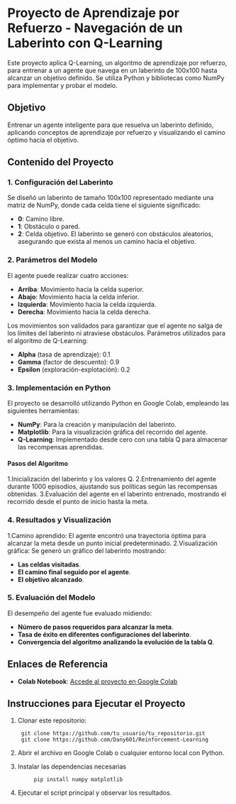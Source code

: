 # Proyecto de Aprendizaje por Refuerzo - Navegación de un Laberinto con Q-Learning
Este proyecto aplica Q-Learning, un algoritmo de aprendizaje por refuerzo, para entrenar a un agente que navega en un laberinto de 100x100 hasta alcanzar un objetivo definido. Se utiliza Python y bibliotecas como NumPy para implementar y probar el modelo.

## Objetivo
Entrenar un agente inteligente para que resuelva un laberinto definido, aplicando conceptos de aprendizaje por refuerzo y visualizando el camino óptimo hacia el objetivo.

## Contenido del Proyecto
### 1. Configuración del Laberinto
Se diseñó un laberinto de tamaño 100x100 representado mediante una matriz de NumPy, donde cada celda tiene el siguiente significado:

- **0**: Camino libre. 
- **1**: Obstáculo o pared.
- **2**: Celda objetivo.
El laberinto se generó con obstáculos aleatorios, asegurando que exista al menos un camino hacia el objetivo.

### 2. Parámetros del Modelo
El agente puede realizar cuatro acciones:

- **Arriba**: Movimiento hacia la celda superior.
- **Abajo**: Movimiento hacia la celda inferior.
- **Izquierda**: Movimiento hacia la celda izquierda.
- **Derecha**: Movimiento hacia la celda derecha.

Los movimientos son validados para garantizar que el agente no salga de los límites del laberinto ni atraviese obstáculos.
Parámetros utilizados para el algoritmo de Q-Learning:

- **Alpha** (tasa de aprendizaje): 0.1
- **Gamma** (factor de descuento): 0.9
- **Epsilon** (exploración-explotación): 0.2
### 3. Implementación en Python
El proyecto se desarrolló utilizando Python en Google Colab, empleando las siguientes herramientas:

- **NumPy**: Para la creación y manipulación del laberinto.
- **Matplotlib**: Para la visualización gráfica del recorrido del agente.
- **Q-Learning**: Implementado desde cero con una tabla Q para almacenar las recompensas aprendidas.
#### Pasos del Algoritmo
1.Inicialización del laberinto y los valores Q.
2.Entrenamiento del agente durante 1000 episodios, ajustando sus políticas según las recompensas obtenidas.
3.Evaluación del agente en el laberinto entrenado, mostrando el recorrido desde el punto de inicio hasta la meta.
### 4. Resultados y Visualización
1.Camino aprendido: El agente encontró una trayectoria óptima para alcanzar la meta desde un punto inicial predeterminado.
2.Visualización gráfica: Se generó un gráfico del laberinto mostrando:
- **Las celdas visitadas**.
- **El camino final seguido por el agente**.
- **El objetivo alcanzado**.
### 5. Evaluación del Modelo
El desempeño del agente fue evaluado midiendo:

- **Número de pasos requeridos para alcanzar la meta**.
- **Tasa de éxito en diferentes configuraciones del laberinto**.
- **Convergencia del algoritmo analizando la evolución de la tabla Q**.
## Enlaces de Referencia
- **Colab Notebook**: [Accede al proyecto en Google Colab](https://colab.research.google.com/drive/12FNrzMPZjzK_xPW-vf1gH492r_l32rIM#scrollTo=05ym1zUgJo5B)

## Instrucciones para Ejecutar el Proyecto
1. Clonar este repositorio:
           
        git clone https://github.com/tu_usuario/tu_repositorio.git
        git clone https://github.com/Dany601/Reinforcement-Learning
3. Abrir el archivo en Google Colab o cualquier entorno local con Python.
4. Instalar las dependencias necesarias

            pip install numpy matplotlib

5. Ejecutar el script principal y observar los resultados.
